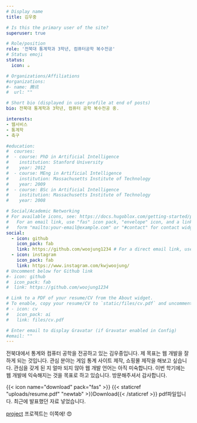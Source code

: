 ```yaml
---
# Display name
title: 김우중

# Is this the primary user of the site?
superuser: true

# Role/position
role: '전북대 통계학과 3학년, 컴퓨터공학 복수전공'
# Status emoji
status:
  icon: ☕️

# Organizations/Affiliations
#organizations:
#- name: 腾讯
#  url: ""

# Short bio (displayed in user profile at end of posts)
bio: 전북대 통계학과 3학년, 컴퓨터 공학 복수전공 중.

interests:
- 웹서비스
- 통계학
- 축구

#education:
#  courses:
#  - course: PhD in Artificial Intelligence
#    institution: Stanford University
#    year: 2012
#  - course: MEng in Artificial Intelligence
#    institution: Massachusetts Institute of Technology
#    year: 2009
#  - course: BSc in Artificial Intelligence
#    institution: Massachusetts Institute of Technology
#    year: 2008

# Social/Academic Networking
# For available icons, see: https://docs.hugoblox.com/getting-started/page-builder/#icons
#   For an email link, use "fas" icon pack, "envelope" icon, and a link in the
#   form "mailto:your-email@example.com" or "#contact" for contact widget.
social:
  - icon: github
    icon_pack: fab
    link: https://github.com/woojung1234 # For a direct email link, use "mailto:test@example.org".
  - icon: instagram
    icon_pack: fab
    link: https://www.instagram.com/kwjwoojung/
# Uncomment below for Github link
#- icon: github
#  icon_pack: fab
#  link: https://github.com/woojung1234

# Link to a PDF of your resume/CV from the About widget.
# To enable, copy your resume/CV to `static/files/cv.pdf` and uncomment the lines below.
# - icon: cv
#   icon_pack: ai
#   link: files/cv.pdf

# Enter email to display Gravatar (if Gravatar enabled in Config)
#email: ""
---
```


전북대에서 통계와 컴퓨터 공학을 전공하고 있는 김우중입니다. 제 목표는 웹 개발을 잘하게 되는 것입니다. 관심 분야는 게임 통계 사이트 제작, 쇼핑몰 제작을 해보고 싶습니다. 관심을 갖게 된 지 얼마 되지 않아 웹 개발 언어는 아직 미숙합니다. 이번 학기에는 웹 개발에 익숙해지는 것을 목표로 하고 있습니다. 방문해주셔서 감사합니다.

{{< icon name="download" pack="fas" >}} {{< staticref "uploads/resume.pdf" "newtab" >}}Download{{< /staticref >}} pdf파일입니다. 최근에 발표했던 자료 넣었습니다.

[project](https://woojung1234.github.io/ko/project/) 프로젝트는 이쪽에! 😍
